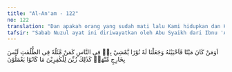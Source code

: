```yaml
---
title: "Al-An'am - 122"
no: 122
translation: "Dan apakah orang yang sudah mati lalu Kami hidupkan dan Kami beri dia cahaya yang membuatnya dapat berjalan di tengah-tengah orang banyak, sama dengan orang yang berada dalam kegelapan, sehingga dia tidak dapat keluar dari sana? Demikianlah dijadikan terasa indah bagi orang-orang kafir terhadap apa yang mereka kerjakan."
tafsir: "Sabab Nuzul ayat ini diriwayatkan oleh Abu Syaikh dari Ibnu 'Abbas dalam firman Allah, beliau mengatakan bahwa ayat ini turun pada Umar dan Abu Jahal. \n\nDalam rangka menampakkan perbedaan antara kaum Muslimin dari orang-orang kafir, Allah mengemukakan pertanyaan, yaitu apakah orang-orang yang mati hatinya karena kekufuran dan kebodohan lalu Kami hidupkan hatinya dengan keimanan dan Kami berikan pula kepadanya cahaya, yaitu Al-Qur'an yang terang benderang, sama keadaannya dengan keadaan orang yang berada dalam kegelapan yang berlapis-lapis? Ia tidak dapat keluar dari kegelapan itu. Dirinya diliputi dengan ketakutan, kelemahan dan kebingungan. Demikian pula seorang yang berada dalam kebodohan, taklid yang buta dan kerusakan pikiran, tidak dapat keluar lagi dari hal yang demikian itu. Ia merasa takut keluar dari gua kesesatannya dan merasa tidak perlu untuk keluar kepada petunjuk yang terang benderang karena matanya silau oleh cahaya petunjuk itu.\n\nMaka sepantasnyalah setiap muslim untuk selalu mencari dan menggunakan ilmu pengetahuan dalam segala hal. Ia harus mengetahui kebenaran agamanya dengan penuh keyakinan sehingga ia mantap dalam melakukan amal-amal kebajikan, dan dapat menjadi teladan bagi orang-orang di sekitarnya.\n\nDengan demikian, ia akan menjadi mercusuar yang mencerminkan keyakinan yang kuat dan hujjah yang nyata, memperlihatkan keutamaan agamanya kepada pemeluk agama-agama yang lain. Begitulah Allah telah menjadikan orang beriman memandang baik kepada cahaya petunjuk dan agama yang telah menghidupkan hatinya. Sebaliknya Allah telah menjadikan orang-orang kafir memandang baik apa saja yang mereka kerjakan, seperti berbuat dosa dan pelanggaran memusuhi Rasul, menyembelih kurban untuk selain Allah dan mengharamkan apa yang tidak diharamkan oleh Allah dan menghalalkan apa yang diharamkan-Nya dan sebagainya. Semua itu mereka lakukan disebabkan oleh tipu daya setan yang membisikkan bujukan itu ke dalam hati mereka. Contoh nyata dari orang yang tidak beriman dan menolak hidayah Allah adalah Abu Jahal."
---
```


اَوَمَنْ كَانَ مَيْتًا فَاَحْيَيْنٰهُ وَجَعَلْنَا لَهٗ نُوْرًا يَّمْشِيْ بِهٖ فِى النَّاسِ كَمَنْ مَّثَلُهٗ فِى الظُّلُمٰتِ لَيْسَ بِخَارِجٍ مِّنْهَاۗ  كَذٰلِكَ زُيِّنَ لِلْكٰفِرِيْنَ مَا كَانُوْا يَعْمَلُوْنَ 
